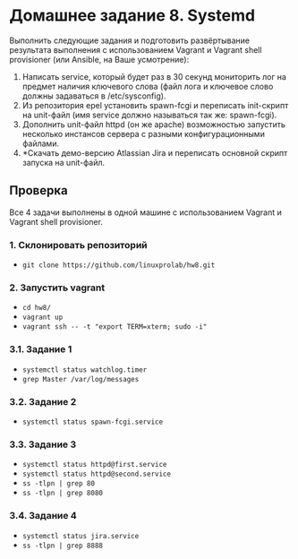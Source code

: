 # Домашнее задание 8. Systemd
Выполнить следующие задания и подготовить развёртывание результата выполнения с использованием Vagrant и Vagrant shell provisioner (или Ansible, на Ваше усмотрение):

1. Написать service, который будет раз в 30 секунд мониторить лог на предмет наличия ключевого слова (файл лога и ключевое слово должны задаваться в /etc/sysconfig).
2. Из репозитория epel установить spawn-fcgi и переписать init-скрипт на unit-файл (имя service должно называться так же: spawn-fcgi).
3. Дополнить unit-файл httpd (он же apache) возможностью запустить несколько инстансов сервера с разными конфигурационными файлами.
4. *Скачать демо-версию Atlassian Jira и переписать основной скрипт запуска на unit-файл.

## Проверка
Все 4 задачи выполнены в одной машине с использованием Vagrant и Vagrant shell provisioner.
### 1. Склонировать репозиторий
   - `git clone https://github.com/linuxprolab/hw8.git`
### 2. Запустить vagrant
   - `cd hw8/`
   - `vagrant up`
   - `vagrant ssh -- -t "export TERM=xterm; sudo -i"`
### 3.1. Задание 1
   - `systemctl status watchlog.timer` 
   - `grep Master /var/log/messages`
### 3.2. Задание 2
   - `systemctl status spawn-fcgi.service`
### 3.3. Задание 3
   - `systemctl status httpd@first.service`
   - `systemctl status httpd@second.service`
   - `ss -tlpn | grep 80`
   - `ss -tlpn | grep 8080` 
### 3.4. Задание 4
   - `systemctl status jira.service`
   - `ss -tlpn | grep 8888`
  